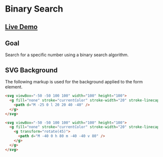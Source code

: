 # Binary Search

## [Live Demo](https://codepen.io/borntofrappe/full/QWbwdQM)

## Goal

Search for a specific number using a binary search algorithm.

## SVG Background

The following markup is used for the background applied to the form element.

```html
<svg viewBox="-50 -50 100 100" width="100" height="100">
  <g fill="none" stroke="currentColor" stroke-width="20" stroke-linecap="round" stroke-linejoin="round">
    <path d="M -25 0 l 20 20 40 -40" />
  </g>
</svg>
```

```html
<svg viewBox="-50 -50 100 100" width="100" height="100">
  <g fill="none" stroke="currentColor" stroke-width="20" stroke-linecap="round" stroke-linejoin="round">
    <g transform="rotate(45)">
      <path d="M -40 0 h 80 m -40 -40 v 80" />
    </g>
  </g>
</svg>
```
